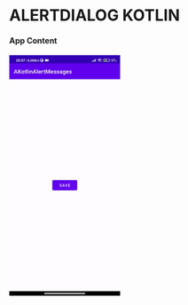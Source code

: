 <h1>ALERTDIALOG KOTLIN</h1>
<h4>App Content</h4>
<p float = "left">
<img width="200"alt="App portrait Image"src="https://github.com/codception/AKotlin-alertdialog/blob/master/app/aoo.gif" >
</p>

